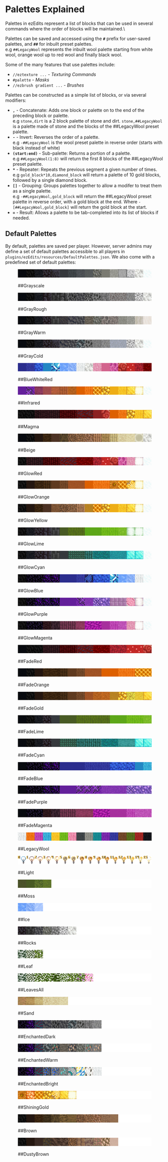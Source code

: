 # Palettes Explained

Palettes in ezEdits represent a list of blocks that can be used in several commands where the order of blocks will be maintained.\\

Palettes can be saved and accessed using the **`#`** prefix for user-saved palettes, and **`##`** for inbuilt preset palettes.\
e.g `##LegacyWool` represents the inbuilt wool palette starting from white wool, orange wool up to red wool and finally black wool.

Some of the many features that use palettes include:

* `//eztexture ...` - _Texturing Commands_
* `#palette` - _Masks_
* `//ezbrush gradient ...` - _Brushes_

Palettes can be constructed as a simple list of blocks, or via several modifiers:

* **`,`** - Concatenate: Adds one block or palette on to the end of the preceding block or palette.\
  e.g `stone,dirt` is a 2 block palette of stone and dirt. `stone,##LegacyWool` is a palette made of stone and the blocks of the ##LegacyWool preset palette.
* **`-`** - Invert: Reverses the order of a palette.\
  e.g `-##LegacyWool` is the wool preset palette in reverse order (starts with black instead of white)
* **`(start:end)`** - Sub-palette: Returns a portion of a palette.\
  e.g `##LegacyWool(1:8)` will return the first 8 blocks of the ##LegacyWool preset palette.
* **`*`** - Repeater: Repeats the previous segment a given number of times.\
  e.g `gold_block*10,diamond_block` will return a palette of 10 gold blocks, followed by a single diamond block.
* **`[]`** - Grouping: Groups palettes together to allow a modifer to treat them as a single palette.\
  e.g `-##LegacyWool,gold_block` will return the ##LegacyWool preset palette in reverse order, with a gold block at the end. Where `-[##LegacyWool,gold_block]` will return the gold block at the start.
* **`=`** - Result: Allows a palette to be tab-completed into its list of blocks if needed.

## Default Palettes

By default, palettes are saved per player. However, server admins may define a set of default palettes accessible to all players in `plugins/ezEdits/resources/DefaultPalettes.json`. We also come with a predefined set of default palettes:

<figure><img src="../.gitbook/assets/palette_Grayscale.png" alt=""><figcaption><p>##Grayscale</p></figcaption></figure>

<figure><img src="../.gitbook/assets/palette_GrayRough.png" alt=""><figcaption><p>##GrayRough</p></figcaption></figure>

<figure><img src="../.gitbook/assets/palette_GrayWarm.png" alt=""><figcaption><p>##GrayWarm</p></figcaption></figure>

<figure><img src="../.gitbook/assets/palette_GrayCold.png" alt=""><figcaption><p>##GrayCold</p></figcaption></figure>

<figure><img src="../.gitbook/assets/palette_BlueWhiteRed.png" alt=""><figcaption><p>##BlueWhiteRed</p></figcaption></figure>

<figure><img src="../.gitbook/assets/palette_Infrared.png" alt=""><figcaption><p>##Infrared</p></figcaption></figure>

<figure><img src="../.gitbook/assets/palette_Magma.png" alt=""><figcaption><p>##Magma</p></figcaption></figure>

<figure><img src="../.gitbook/assets/palette_Beige.png" alt=""><figcaption><p>##Beige</p></figcaption></figure>

<figure><img src="../.gitbook/assets/palette_GlowRed.png" alt=""><figcaption><p>##GlowRed</p></figcaption></figure>

<figure><img src="../.gitbook/assets/palette_GlowOrange.png" alt=""><figcaption><p>##GlowOrange</p></figcaption></figure>

<figure><img src="../.gitbook/assets/palette_GlowYellow.png" alt=""><figcaption><p>##GlowYellow</p></figcaption></figure>

<figure><img src="../.gitbook/assets/palette_GlowLime.png" alt=""><figcaption><p>##GlowLime</p></figcaption></figure>

<figure><img src="../.gitbook/assets/palette_GlowCyan.png" alt=""><figcaption><p>##GlowCyan</p></figcaption></figure>

<figure><img src="../.gitbook/assets/palette_GlowBlue.png" alt=""><figcaption><p>##GlowBlue</p></figcaption></figure>

<figure><img src="../.gitbook/assets/palette_GlowPurple.png" alt=""><figcaption><p>##GlowPurple</p></figcaption></figure>

<figure><img src="../.gitbook/assets/palette_GlowMagenta.png" alt=""><figcaption><p>##GlowMagenta</p></figcaption></figure>

<figure><img src="../.gitbook/assets/palette_FadeRed.png" alt=""><figcaption><p>##FadeRed</p></figcaption></figure>

<figure><img src="../.gitbook/assets/palette_FadeOrange.png" alt=""><figcaption><p>##FadeOrange</p></figcaption></figure>

<figure><img src="../.gitbook/assets/palette_FadeGold.png" alt=""><figcaption><p>##FadeGold</p></figcaption></figure>

<figure><img src="../.gitbook/assets/palette_FadeLime.png" alt=""><figcaption><p>##FadeLime</p></figcaption></figure>

<figure><img src="../.gitbook/assets/palette_FadeCyan.png" alt=""><figcaption><p>##FadeCyan</p></figcaption></figure>

<figure><img src="../.gitbook/assets/palette_FadeBlue.png" alt=""><figcaption><p>##FadeBlue</p></figcaption></figure>

<figure><img src="../.gitbook/assets/palette_FadePurple.png" alt=""><figcaption><p>##FadePurple</p></figcaption></figure>

<figure><img src="../.gitbook/assets/palette_FadeMagenta.png" alt=""><figcaption><p>##FadeMagenta</p></figcaption></figure>

<figure><img src="../.gitbook/assets/palette_LegacyWool.png" alt=""><figcaption><p>##LegacyWool</p></figcaption></figure>

<figure><img src="../.gitbook/assets/palette_Light.png" alt=""><figcaption><p>##Light</p></figcaption></figure>

<figure><img src="../.gitbook/assets/palette_Moss.png" alt=""><figcaption><p>##Moss</p></figcaption></figure>

<figure><img src="../.gitbook/assets/palette_Ice.png" alt=""><figcaption><p>##Ice</p></figcaption></figure>

<figure><img src="../.gitbook/assets/palette_Rocks.png" alt=""><figcaption><p>##Rocks</p></figcaption></figure>

<figure><img src="../.gitbook/assets/palette_Leaf.png" alt=""><figcaption><p>##Leaf</p></figcaption></figure>

<figure><img src="../.gitbook/assets/palette_LeavesAll.png" alt=""><figcaption><p>##LeavesAll</p></figcaption></figure>

<figure><img src="../.gitbook/assets/palette_Sand.png" alt=""><figcaption><p>##Sand</p></figcaption></figure>

<figure><img src="../.gitbook/assets/palette_EnchantedDark.png" alt=""><figcaption><p>##EnchantedDark</p></figcaption></figure>

<figure><img src="../.gitbook/assets/palette_EnchantedWarm.png" alt=""><figcaption><p>##EnchantedWarm</p></figcaption></figure>

<figure><img src="../.gitbook/assets/palette_EnchantedBright.png" alt=""><figcaption><p>##EnchantedBright</p></figcaption></figure>

<figure><img src="../.gitbook/assets/palette_ShiningGold.png" alt=""><figcaption><p>##ShiningGold</p></figcaption></figure>

<figure><img src="../.gitbook/assets/palette_Brown.png" alt=""><figcaption><p>##Brown</p></figcaption></figure>

<figure><img src="../.gitbook/assets/palette_DustyBrown.png" alt=""><figcaption><p>##DustyBrown</p></figcaption></figure>





